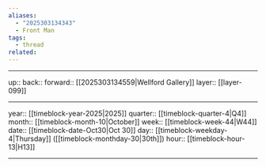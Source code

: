 ```yaml
---
aliases:
  - "2025303134343"
  - Front Man
tags:
  - thread
related:
---
```




***

up:: 
back:: 
forward:: [[2025303134559|Wellford Gallery]]
layer:: [[layer-099]]

***

year:: [[timeblock-year-2025|2025]]
quarter:: [[timeblock-quarter-4|Q4]]
month:: [[timeblock-month-10|October]]
week:: [[timeblock-week-44|W44]]
date:: [[timeblock-date-Oct30|Oct 30]]
day:: [[timeblock-weekday-4|Thursday]] ([[timeblock-monthday-30|30th]])
hour:: [[timeblock-hour-13|H13]]

***
